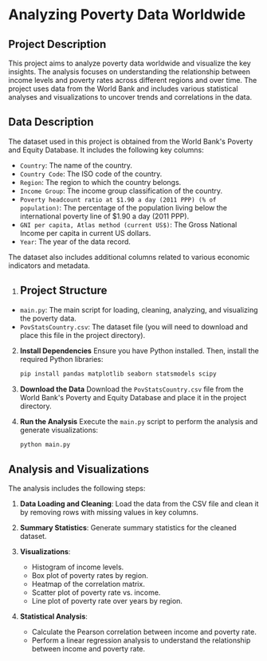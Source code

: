# Analyzing Poverty Data Worldwide

## Project Description

This project aims to analyze poverty data worldwide and visualize the key insights. The analysis focuses on understanding the relationship between income levels and poverty rates across different regions and over time. The project uses data from the World Bank and includes various statistical analyses and visualizations to uncover trends and correlations in the data.

## Data Description

The dataset used in this project is obtained from the World Bank's Poverty and Equity Database. It includes the following key columns:

- `Country`: The name of the country.
- `Country Code`: The ISO code of the country.
- `Region`: The region to which the country belongs.
- `Income Group`: The income group classification of the country.
- `Poverty headcount ratio at $1.90 a day (2011 PPP) (% of population)`: The percentage of the population living below the international poverty line of $1.90 a day (2011 PPP).
- `GNI per capita, Atlas method (current US$)`: The Gross National Income per capita in current US dollars.
- `Year`: The year of the data record.

The dataset also includes additional columns related to various economic indicators and metadata.

1. ## Project Structure

- `main.py`: The main script for loading, cleaning, analyzing, and visualizing the poverty data.
- `PovStatsCountry.csv`: The dataset file (you will need to download and place this file in the project directory).

2. **Install Dependencies**
    Ensure you have Python installed. Then, install the required Python libraries:
    ```sh
    pip install pandas matplotlib seaborn statsmodels scipy
    ```

3. **Download the Data**
    Download the `PovStatsCountry.csv` file from the World Bank's Poverty and Equity Database and place it in the project directory.

4. **Run the Analysis**
    Execute the `main.py` script to perform the analysis and generate visualizations:
    ```sh
    python main.py
    ```

## Analysis and Visualizations

The analysis includes the following steps:

1. **Data Loading and Cleaning**: Load the data from the CSV file and clean it by removing rows with missing values in key columns.

2. **Summary Statistics**: Generate summary statistics for the cleaned dataset.

3. **Visualizations**:
    - Histogram of income levels.
    - Box plot of poverty rates by region.
    - Heatmap of the correlation matrix.
    - Scatter plot of poverty rate vs. income.
    - Line plot of poverty rate over years by region.

4. **Statistical Analysis**:
    - Calculate the Pearson correlation between income and poverty rate.
    - Perform a linear regression analysis to understand the relationship between income and poverty rate.
